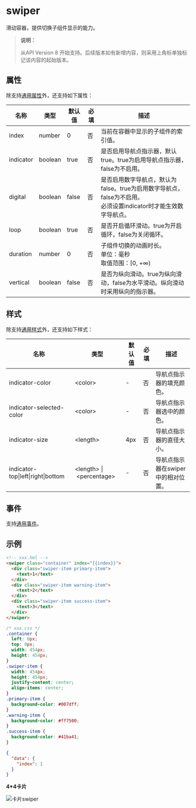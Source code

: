 # swiper
<!--Kit: ArkUI-->
<!--Subsystem: ArkUI-->
<!--Owner: @Hu_ZeQi-->
<!--Designer: @jiangdayuan-->
<!--Tester: @lxl007-->
<!--Adviser: @HelloCrease-->


滑动容器，提供切换子组件显示的能力。


> **说明：**
>
> 从API Version 8 开始支持。后续版本如有新增内容，则采用上角标单独标记该内容的起始版本。



## 属性

除支持[通用属性](js-service-widget-common-attributes.md)外，还支持如下属性：

| 名称        | 类型      | 默认值   | 必填   | 描述                                       |
| --------- | ------- | ----- | ---- | ---------------------------------------- |
| index     | number  | 0     | 否    | 当前在容器中显示的子组件的索引值。                        |
| indicator | boolean | true  | 否    | 是否启用导航点指示器，默认true。true为启用导航点指示器，false为不启用。                       |
| digital   | boolean | false | 否    | 是否启用数字导航点，默认为false。true为启用数字导航点，false为不启用。<br/>必须设置indicator时才能生效数字导航点。 |
| loop      | boolean | true  | 否    | 是否开启循环滑动。true为开启循环，false为关闭循环。                                |
| duration  | number  | 0     | 否    | 子组件切换的动画时长。<br/>单位：毫秒<br/>取值范围：[0, +∞)                              |
| vertical  | boolean | false | 否    | 是否为纵向滑动。true为纵向滑动，false为水平滑动。纵向滑动时采用纵向的指示器。                   |


## 样式

除支持[通用样式](js-service-widget-common-styles.md)外，还支持如下样式：

| 名称                                 | 类型                                       | 默认值  | 必填   | 描述                   |
| ---------------------------------- | ---------------------------------------- | ---- | ---- | -------------------- |
| indicator-color                    | &lt;color&gt;                            | -    | 否    | 导航点指示器的填充颜色。         |
| indicator-selected-color           | &lt;color&gt;                            | -    | 否    | 导航点指示器选中的颜色。         |
| indicator-size                     | &lt;length&gt;                           | 4px  | 否    | 导航点指示器的直径大小。         |
| indicator-top\|left\|right\|bottom | &lt;length&gt;&nbsp;\|&nbsp;&lt;percentage&gt; | -    | 否    | 导航点指示器在swiper中的相对位置。 |


## 事件

支持[通用事件](js-service-widget-common-events.md)。


## 示例


```html
<!-- xxx.hml -->
<swiper class="container" index="{{index}}">
  <div class="swiper-item primary-item">
    <text>1</text>
  </div>
  <div class="swiper-item warning-item">
    <text>2</text>
  </div>
  <div class="swiper-item success-item">
    <text>3</text>
  </div>
</swiper>
```


```css
/* xxx.css */
.container {
  left: 0px;
  top: 0px;
  width: 454px;
  height: 454px;
}
.swiper-item {
  width: 454px;
  height: 454px;
  justify-content: center;
  align-items: center;
}
.primary-item {
  background-color: #007dff;
}
.warning-item {
  background-color: #ff7500;
}
.success-item {
  background-color: #41ba41;
}
```


```json
{
  "data": {
    "index": 1
  }
}
```
**4*4卡片**

![卡片swiper](figures/swiper.png)

